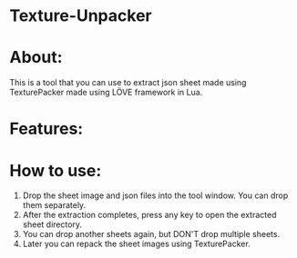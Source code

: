 Texture-Unpacker
================
About:
======
This is a tool that you can use to extract json sheet made using TexturePacker made using LÖVE framework in Lua.

Features:
=========


How to use:
===========
1. Drop the sheet image and json files into the tool window. You can drop them separately.
2. After the extraction completes, press any key to open the extracted sheet directory.
3. You can drop another sheets again, but DON'T drop multiple sheets.
4. Later you can repack the sheet images using TexturePacker.